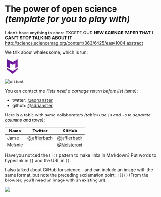 # The power of open science *(template for you to play with)*

I don't have anything to share EXCEPT OUR **NEW SCIENCE PAPER THAT I CAN'T STOP TALKING ABOUT IT** - http://science.sciencemag.org/content/363/6425/eaav1004.abstract

We talk about whales some, which is fun: 

![alt text](https://github.com/adam-p/markdown-here/raw/master/src/common/images/icon48.png "Logo Title Text 1")

![alt text](https://upload.wikimedia.org/wikipedia/commons/thumb/b/b8/Sperm_whale_pod.jpg/1599px-Sperm_whale_pod.jpg)

You can contact me *(lists need a carriage return before list items)*: 

- twitter: [@adrianstier](https://twitter.com/adrianstier)
- github: [@adrianstier](https://github.com/adrianstier)








Here is a table with some collaborators *(tables use `|`s and `-`s to separate columns and rows)*:


Name | Twitter | GitHub
-----|---------|--------
Jamie | [@jafflerbach](https://twitter.com/jafflerbach) | [@jafflerbach](https://github.com/jafflerbach)
Melanie |  | [@Melsteroni](https://github.com/Melsteroni)

Have you noticed the `[]()` pattern to make links in Markdown? Put words to hyperlink in `[]` and the URL in `()`. 

I also talked about GitHub for science – and can include an image with the same format, but note the preceding exclamation point: `![]()` (From the browser, you'll need an image with an existing url). 

![](https://octodex.github.com/images/labtocat.png)

